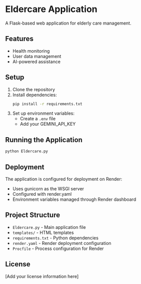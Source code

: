 # Eldercare Application

A Flask-based web application for elderly care management.

## Features
- Health monitoring
- User data management
- AI-powered assistance

## Setup
1. Clone the repository
2. Install dependencies:
   ```bash
   pip install -r requirements.txt
   ```
3. Set up environment variables:
   - Create a `.env` file
   - Add your GEMINI_API_KEY

## Running the Application
```bash
python Eldercare.py
```

## Deployment
The application is configured for deployment on Render:
- Uses gunicorn as the WSGI server
- Configured with render.yaml
- Environment variables managed through Render dashboard

## Project Structure
- `Eldercare.py` - Main application file
- `templates/` - HTML templates
- `requirements.txt` - Python dependencies
- `render.yaml` - Render deployment configuration
- `Procfile` - Process configuration for Render

## License
[Add your license information here] 